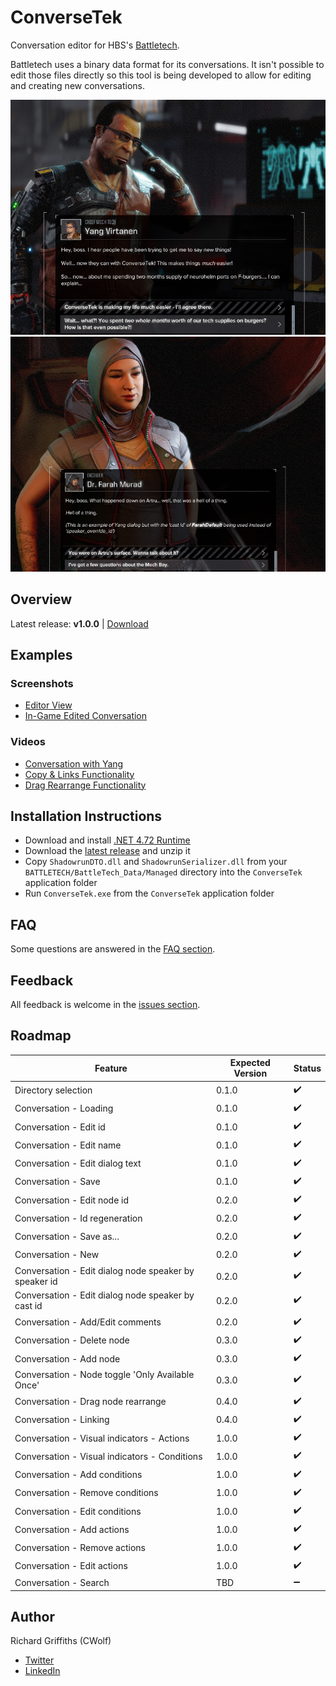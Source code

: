 # ConverseTek

Conversation editor for HBS's [Battletech](http://battletechgame.com/).

Battletech uses a binary data format for its conversations. It isn't possible to edit those files directly so this tool is being developed to allow for editing and creating new conversations.

![Example Conversation Edit](./docs/images/conversetek-example.png)
![Example Speaker Override](./docs/images/conversetek-example-speaker-override.png)

## Overview

Latest release: **v1.0.0** | [Download](https://github.com/CWolfs/ConverseTek/releases/tag/v1.0.0)

## Examples

### Screenshots

* [Editor View](https://raw.githubusercontent.com/CWolfs/ConverseTek/develop/docs/images/0.4.0/conversetek-example.png)
* [In-Game Edited Conversation](https://raw.githubusercontent.com/CWolfs/ConverseTek/develop/docs/images/conversetek-example.png)

### Videos

* [Conversation with Yang](https://www.youtube.com/watch?v=JcjByWyr1lM)
* [Copy & Links Functionality](https://www.youtube.com/watch?v=P9sbtz019ws)
* [Drag Rearrange Functionality](https://www.youtube.com/watch?v=9Y4xSxJRO_s)

## Installation Instructions

* Download and install [.NET 4.72 Runtime](https://www.microsoft.com/net/download/thank-you/net472)
* Download the [latest release](https://github.com/CWolfs/ConverseTek/releases/) and unzip it
* Copy `ShadowrunDTO.dll` and `ShadowrunSerializer.dll` from your `BATTLETECH/BattleTech_Data/Managed` directory into the `ConverseTek` application folder
* Run `ConverseTek.exe` from the `ConverseTek` application folder

## FAQ

Some questions are answered in the [FAQ section](https://github.com/CWolfs/ConverseTek/blob/master/docs/faq.md).

## Feedback

All feedback is welcome in the [issues section](https://github.com/CWolfs/ConverseTek/issues).

## Roadmap

| Feature | Expected Version | Status  |
| ------- | ---------------- | ------- |
| Directory selection | 0.1.0 | :heavy_check_mark: |
| Conversation - Loading | 0.1.0 | :heavy_check_mark: |
| Conversation - Edit id | 0.1.0 | :heavy_check_mark: |
| Conversation - Edit name | 0.1.0 | :heavy_check_mark: |
| Conversation - Edit dialog text | 0.1.0 | :heavy_check_mark: |
| Conversation - Save | 0.1.0 | :heavy_check_mark: |
| Conversation - Edit node id | 0.2.0 | :heavy_check_mark: |
| Conversation - Id regeneration | 0.2.0 | :heavy_check_mark: |
| Conversation - Save as... | 0.2.0 | :heavy_check_mark: |
| Conversation - New | 0.2.0 | :heavy_check_mark: |
| Conversation - Edit dialog node speaker by speaker id | 0.2.0 | :heavy_check_mark: |
| Conversation - Edit dialog node speaker by cast id | 0.2.0 | :heavy_check_mark: |
| Conversation - Add/Edit comments | 0.2.0 | :heavy_check_mark: |
| Conversation - Delete node | 0.3.0 | :heavy_check_mark: |
| Conversation - Add node | 0.3.0 | :heavy_check_mark: |
| Conversation - Node toggle 'Only Available Once' | 0.3.0 | :heavy_check_mark: |
| Conversation - Drag node rearrange | 0.4.0 | :heavy_check_mark: |
| Conversation - Linking | 0.4.0 | :heavy_check_mark: |
| Conversation - Visual indicators - Actions | 1.0.0 | :heavy_check_mark: |
| Conversation - Visual indicators - Conditions | 1.0.0 | :heavy_check_mark: |
| Conversation - Add conditions | 1.0.0 | :heavy_check_mark: |
| Conversation - Remove conditions | 1.0.0 | :heavy_check_mark: |
| Conversation - Edit conditions | 1.0.0 | :heavy_check_mark: |
| Conversation - Add actions | 1.0.0 | :heavy_check_mark: |
| Conversation - Remove actions | 1.0.0 | :heavy_check_mark: |
| Conversation - Edit actions | 1.0.0 | :heavy_check_mark: |
| Conversation - Search | TBD | :heavy_minus_sign: |

## Author

Richard Griffiths (CWolf)
  * [Twitter](https://twitter.com/CWolf)
  * [LinkedIn](https://www.linkedin.com/in/richard-griffiths-436b7a19/)